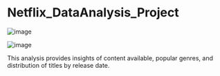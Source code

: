# Netflix_DataAnalysis_Project
![image](https://github.com/user-attachments/assets/e7995474-99a5-4074-8a25-1d50e25deef2)

![image](https://github.com/user-attachments/assets/17d70aae-d363-440d-81f1-4323045b1ea2)


This analysis provides insights of content available, popular genres, and distribution of titles by release date.

